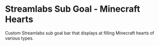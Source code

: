 # Streamlabs Sub Goal - Minecraft Hearts
Custom Streamlabs sub goal bar that displays at filling Minecraft hearts of various types.
